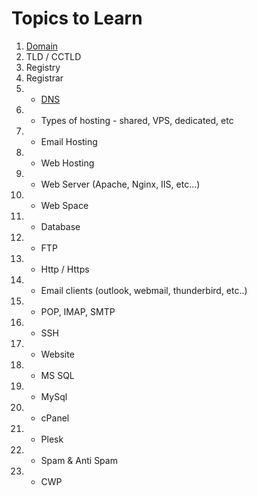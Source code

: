 # Topics to Learn
1. [Domain](https://www.youtube.com/watch?v=H2al7-l1p6c)
2. TLD / CCTLD
3. Registry
4. Registrar
5. - [DNS](https://www.youtube.com/watch?v=pl2JKLbjOTM)
6. - Types of hosting - shared, VPS, dedicated, etc
7. - Email Hosting
8. - Web Hosting
9. - Web Server (Apache, Nginx, IIS, etc...)
10. - Web Space
11. - Database
12. - FTP
13. - Http / Https
14. - Email clients (outlook, webmail, thunderbird, etc..)
15. - POP, IMAP, SMTP
16. - SSH
17. - Website
18. - MS SQL
19. - MySql
20. - cPanel
21. - Plesk
22. - Spam & Anti Spam
23. - CWP